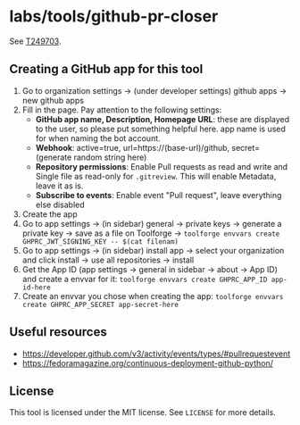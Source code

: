 # labs/tools/github-pr-closer

See [T249703](https://phabricator.wikimedia.org/T249703).

## Creating a GitHub app for this tool

1. Go to organization settings -> (under developer settings) github apps -> new github apps
2. Fill in the page. Pay attention to the following settings:
    * **GitHub app name, Description, Homepage URL**: these are displayed to the user, so please put something helpful here. app name is used for when naming the bot account.
    * **Webhook**: active=true, url=https://(base-url)/github, secret=(generate random string here)
    * **Repository permissions**: Enable Pull requests as read and write and Single file as read-only for `.gitreview`. This will enable Metadata, leave it as is.
    * **Subscribe to events**: Enable event "Pull request", leave everything else disabled
3. Create the app
4. Go to app settings -> (in sidebar) general -> private keys -> generate a private key -> save as a file on Toolforge -> `toolforge envvars create GHPRC_JWT_SIGNING_KEY -- $(cat filenam)`
5. Go to app settings -> (in sidebar) install app -> select your organization and click install -> use all repositories -> install
6. Get the App ID (app settings -> general in sidebar -> about -> App ID) and create a envvar for it: `toolforge envvars create GHPRC_APP_ID app-id-here`
7. Create an envvar you chose when creating the app: `toolforge envvars create GHPRC_APP_SECRET app-secret-here`

## Useful resources

- https://developer.github.com/v3/activity/events/types/#pullrequestevent
- https://fedoramagazine.org/continuous-deployment-github-python/

## License

This tool is licensed under the MIT license. See `LICENSE` for more details.
